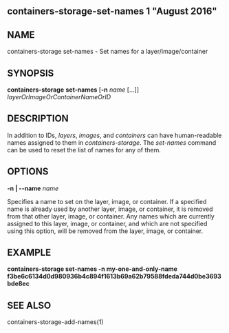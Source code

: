## containers-storage-set-names 1 "August 2016"

## NAME
containers-storage set-names - Set names for a layer/image/container

## SYNOPSIS
**containers-storage** **set-names** [**-n** *name* [...]] *layerOrImageOrContainerNameOrID*

## DESCRIPTION
In addition to IDs, *layers*, *images*, and *containers* can have
human-readable names assigned to them in *containers-storage*.  The *set-names*
command can be used to reset the list of names for any of them.

## OPTIONS
**-n | --name** *name*

Specifies a name to set on the layer, image, or container.  If a specified name
is already used by another layer, image, or container, it is removed from that
other layer, image, or container.  Any names which are currently assigned to
this layer, image, or container, and which are not specified using this option,
will be removed from the layer, image, or container.

## EXAMPLE
**containers-storage set-names -n my-one-and-only-name f3be6c6134d0d980936b4c894f1613b69a62b79588fdeda744d0be3693bde8ec**

## SEE ALSO
containers-storage-add-names(1)
